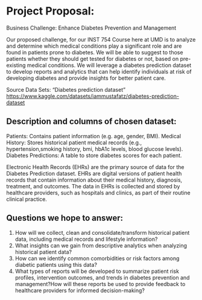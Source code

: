 # Project Proposal:

Business Challenge: Enhance Diabetes Prevention and Management

Our proposed challenge, for our INST 754 Course here at UMD is to analyze and determine which medical conditions play a significant role and are found in patients prone to diabetes. We will be able to suggest to those patients whether they should get tested for diabetes or not, based on pre-existing medical conditions. We will leverage a diabetes prediction dataset to develop reports and analytics that can help identify individuals at risk of developing diabetes and provide insights for better patient care.

Source Data Sets: “Diabetes prediction dataset”
https://www.kaggle.com/datasets/iammustafatz/diabetes-prediction-dataset

## Description and columns of chosen dataset:
Patients: Contains patient information (e.g. age, gender, BMI).
Medical History: Stores historical patient medical records (e.g., hypertension,smoking history, bmi, hbA1c levels, blood glucose levels).
Diabetes Predictions: A table to store diabetes  scores for each patient.

Electronic Health Records (EHRs) are the primary source of data for the Diabetes Prediction dataset. EHRs are digital versions of patient health records that contain information about their medical history, diagnosis, treatment, and outcomes. The data in EHRs is collected and stored by healthcare providers, such as hospitals and clinics, as part of their routine clinical practice.

## Questions we hope to answer:
1.	How will we collect, clean and consolidate/transform historical patient data, including medical records and lifestyle information?
2.	What insights can we gain from descriptive analytics when analyzing historical patient data?
3.	How can we identify common comorbidities or risk factors among diabetic patients using this data?
4.	What types of reports will be developed to summarize patient risk profiles, intervention outcomes, and trends in diabetes prevention and management?How will these reports be used to provide feedback to healthcare providers for informed decision-making?
